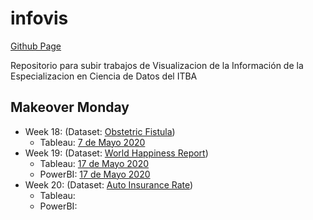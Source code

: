 # infovis
[Github Page](https://sebiglesias.com.ar/infovis/)


Repositorio para subir trabajos de Visualizacion de la Información de la Especializacion en Ciencia de Datos del ITBA

## Makeover Monday

- Week 18: (Dataset: [Obstetric Fistula](https://data.world/makeovermonday/2020w18/workspace/file?filename=Core_data_VGE.xls))
  - Tableau: [7 de Mayo 2020](makeover/2020w18/tableau/20200507-Obstetric.html) 
- Week 19: (Dataset: [World Happiness Report](https://data.world/makeovermonday/2020w19-world-happiness-report-2020))
  - Tableau: [17 de Mayo 2020](makeover/2020w19/tableau/20200517-Happiness.html)
  - PowerBI: [17 de Mayo 2020](makeover/2020w19/powerbi/20200517-Happiness.html)
- Week 20: (Dataset: [Auto Insurance Rate](https://data.world/makeovermonday/2020w20))
  - Tableau: [](makeover/2020w20/tableau/)
  - PowerBI: [](makeover/2020w20/tableau/)
